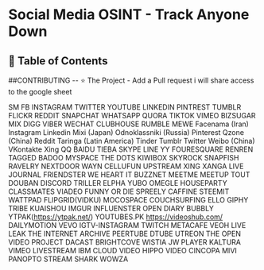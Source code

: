 # Social Media OSINT - Track Anyone Down

## 📖 Table of Contents

##CONTRIBUTING -- ⭐️ The Project - Add a Pull request i will share access to the google sheet 

SM
FB
INSTAGRAM
TWITTER
YOUTUBE
LINKEDIN
PINTREST
TUMBLR
FLICKR
REDDIT
SNAPCHAT
WHATSAPP
QUORA
TIKTOK
VIMEO
BIZSUGAR
MIX
DIGG
VIBER
WECHAT
CLUBHOUSE
RUMBLE
MEWE
Facenama (Iran)
Instagram
Linkedin
Mixi (Japan)
Odnoklassniki (Russia)
Pinterest
Qzone (China)
Reddit
Taringa (Latin America)
Tinder
Tumblr
Twitter
Weibo (China)
VKontakte
Xing
QQ
BAIDU TIEBA
SKYPE
LINE
YY
FOURESQUARE
RENREN
TAGGED
BADOO
MYSPACE
THE DOTS
KIWIBOX
SKYROCK
SNAPFISH
RAVELRY
NEXTDOOR
WAYN
CELLUFUN
UPSTREAM
XING
XANGA
LIVE JOURNAL
FRIENDSTER
WE HEART IT
BUZZNET
MEETME
MEETUP
TOUT
DOUBAN
DISCORD
TRILLER
ELPHA
YUBO
OMEGLE
HOUSEPARTY
CLASSMATES
VIADEO
FUNNY OR DIE
SPREELY
CAFFINE
STEEMIT
WATTPAD
FLIPGRID(VIDKU)
MOCOSPACE
COUCHSURFING
ELLO
GIPHY
TRIBE
KUAISHOU
IMGUR
INFLUENSTER
OPEN DIARY
BUBBLY
YTPAK(https://ytpak.net/)
YOUTUBES.PK
https://videoshub.com/
DAILYMOTION
VEVO
IGTV-INSTAGRAM
TWITCH
METACAFE
VEOH 
LIVE LEAK
THE INTERNET ARCHIVE
PEERTUBE
DTUBE
UTREON
THE OPEN VIDEO PROJECT
DACAST
BRIGHTCOVE
WISTIA
JW PLAYER
KALTURA
VIMEO
LIVESTREAM
IBM CLOUD VIDEO
HIPPO VIDEO
CINCOPA
MIVI
PANOPTO
STREAM SHARK
WOWZA
